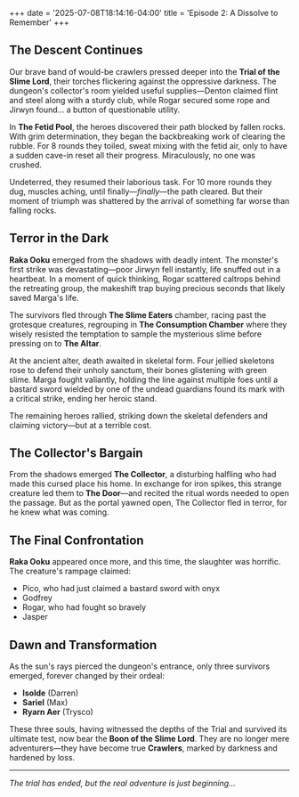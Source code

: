 +++
date = '2025-07-08T18:14:16-04:00'
title = 'Episode 2: A Dissolve to Remember'
+++

## The Descent Continues

Our brave band of would-be crawlers pressed deeper into the **Trial of the Slime Lord**, their torches flickering against the oppressive darkness. The dungeon's collector's room yielded useful supplies—Denton claimed flint and steel along with a sturdy club, while Rogar secured some rope and Jirwyn found... a button of questionable utility.

In **The Fetid Pool**, the heroes discovered their path blocked by fallen rocks. With grim determination, they began the backbreaking work of clearing the rubble. For 8 rounds they toiled, sweat mixing with the fetid air, only to have a sudden cave-in reset all their progress. Miraculously, no one was crushed.

Undeterred, they resumed their laborious task. For 10 more rounds they dug, muscles aching, until finally—*finally*—the path cleared. But their moment of triumph was shattered by the arrival of something far worse than falling rocks.

## Terror in the Dark

**Raka Ooku** emerged from the shadows with deadly intent. The monster's first strike was devastating—poor Jirwyn fell instantly, life snuffed out in a heartbeat. In a moment of quick thinking, Rogar scattered caltrops behind the retreating group, the makeshift trap buying precious seconds that likely saved Marga's life.

The survivors fled through **The Slime Eaters** chamber, racing past the grotesque creatures, regrouping in **The Consumption Chamber** where they wisely resisted the temptation to sample the mysterious slime before pressing on to **The Altar**.

At the ancient alter, death awaited in skeletal form. Four jellied skeletons rose to defend their unholy sanctum, their bones glistening with green slime. Marga fought valiantly, holding the line against multiple foes until a bastard sword wielded by one of the undead guardians found its mark with a critical strike, ending her heroic stand.

The remaining heroes rallied, striking down the skeletal defenders and claiming victory—but at a terrible cost.

## The Collector's Bargain

From the shadows emerged **The Collector**, a disturbing halfling who had made this cursed place his home. In exchange for iron spikes, this strange creature led them to **The Door**—and recited the ritual words needed to open the passage. But as the portal yawned open, The Collector fled in terror, for he knew what was coming.

## The Final Confrontation

**Raka Ooku** appeared once more, and this time, the slaughter was horrific. The creature's rampage claimed:
- Pico, who had just claimed a bastard sword with onyx
- Godfrey
- Rogar, who had fought so bravely
- Jasper

## Dawn and Transformation

As the sun's rays pierced the dungeon's entrance, only three survivors emerged, forever changed by their ordeal:
- **Isolde** (Darren)
- **Sariel** (Max)  
- **Ryarn Aer** (Trysco)

These three souls, having witnessed the depths of the Trial and survived its ultimate test, now bear the **Boon of the Slime Lord**. They are no longer mere adventurers—they have become true **Crawlers**, marked by darkness and hardened by loss.

---

*The trial has ended, but the real adventure is just beginning...*